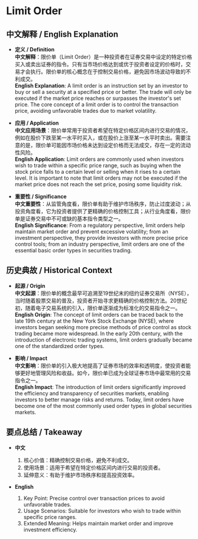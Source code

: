 # Limit Order

## 中文解释 / English Explanation

* **定义 / Definition**  
  **中文解释**：限价单（Limit Order）是一种投资者在证券交易中设定的特定价格买入或卖出证券的指令。只有当市场价格达到或优于投资者设定的价格时，交易才会执行。限价单的核心概念在于控制交易价格，避免因市场波动导致的不利成交。  
  **English Explanation**: A limit order is an instruction set by an investor to buy or sell a security at a specified price or better. The trade will only be executed if the market price reaches or surpasses the investor's set price. The core concept of a limit order is to control the transaction price, avoiding unfavorable trades due to market volatility.

* **应用 / Application**  
  **中文应用场景**：限价单常用于投资者希望在特定价格区间内进行交易的情况，例如在股价下跌至某一水平时买入，或在股价上涨至某一水平时卖出。需要注意的是，限价单可能因市场价格未达到设定价格而无法成交，存在一定的流动性风险。  
  **English Application**: Limit orders are commonly used when investors wish to trade within a specific price range, such as buying when the stock price falls to a certain level or selling when it rises to a certain level. It is important to note that limit orders may not be executed if the market price does not reach the set price, posing some liquidity risk.

* **重要性 / Significance**  
  **中文重要性**：从监管角度看，限价单有助于维护市场秩序，防止过度波动；从投资角度看，它为投资者提供了更精确的价格控制工具；从行业角度看，限价单是证券交易中不可或缺的基本指令类型之一。  
  **English Significance**: From a regulatory perspective, limit orders help maintain market order and prevent excessive volatility; from an investment perspective, they provide investors with more precise price control tools; from an industry perspective, limit orders are one of the essential basic order types in securities trading.

## 历史典故 / Historical Context

* **起源 / Origin**  
  **中文起源**：限价单的概念最早可追溯至19世纪末的纽约证券交易所（NYSE），当时随着股票交易的普及，投资者开始寻求更精确的价格控制方法。20世纪初，随着电子交易系统的引入，限价单逐渐成为标准化的交易指令之一。  
  **English Origin**: The concept of limit orders can be traced back to the late 19th century at the New York Stock Exchange (NYSE), where investors began seeking more precise methods of price control as stock trading became more widespread. In the early 20th century, with the introduction of electronic trading systems, limit orders gradually became one of the standardized order types.

* **影响 / Impact**  
  **中文影响**：限价单的引入极大地提高了证券市场的效率和透明度，使投资者能够更好地管理风险和收益。如今，限价单已成为全球证券市场中最常用的交易指令之一。  
  **English Impact**: The introduction of limit orders significantly improved the efficiency and transparency of securities markets, enabling investors to better manage risks and returns. Today, limit orders have become one of the most commonly used order types in global securities markets.

## 要点总结 / Takeaway

* **中文**  
  1. 核心价值：精确控制交易价格，避免不利成交。
  2. 使用场景：适用于希望在特定价格区间内进行交易的投资者。
  3. 延伸意义：有助于维护市场秩序和提高投资效率。

* **English**  
  1. Key Point: Precise control over transaction prices to avoid unfavorable trades.
  2. Usage Scenarios: Suitable for investors who wish to trade within specific price ranges.
  3. Extended Meaning: Helps maintain market order and improve investment efficiency.